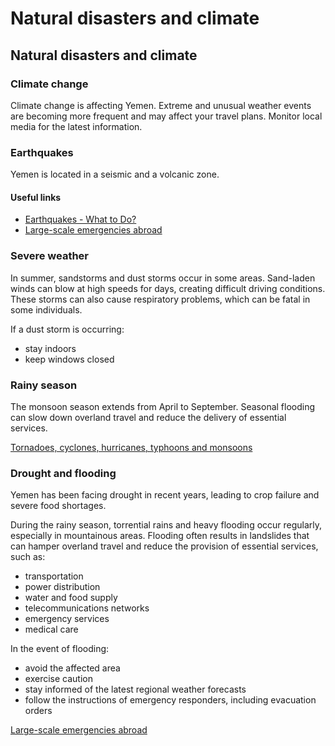 # Natural disasters and climate

## Natural disasters and climate

### Climate change

Climate change is affecting Yemen. Extreme and unusual weather events are becoming more frequent and may affect your travel plans. Monitor local media for the latest information.

### Earthquakes

Yemen is located in a seismic and a volcanic zone.

#### Useful links

* [Earthquakes - What to Do?](https://www.getprepared.gc.ca/cnt/rsrcs/pblctns/rthqks-wtd/index-en.aspx)
* [Large-scale emergencies abroad](https://travel.gc.ca/assistance/emergency-info/large-scale-emergencies-abroad)

### Severe weather

In summer, sandstorms and dust storms occur in some areas. Sand-laden winds can blow at high speeds for days, creating difficult driving conditions. These storms can also cause respiratory problems, which can be fatal in some individuals.

If a dust storm is occurring:

* stay indoors
* keep windows closed

### Rainy season

The monsoon season extends from April to September. Seasonal flooding can slow down overland travel and reduce the delivery of essential services.

[Tornadoes, cyclones, hurricanes, typhoons and monsoons](https://travel.gc.ca/travelling/health-safety/hurricanes-typhoons-cyclones-monsoons)

### Drought and flooding

Yemen has been facing drought in recent years, leading to crop failure and severe food shortages.

During the rainy season, torrential rains and heavy flooding occur regularly, especially in mountainous areas. Flooding often results in landslides that can hamper overland travel and reduce the provision of essential services, such as:

* transportation
* power distribution
* water and food supply
* telecommunications networks
* emergency services
* medical care

In the event of flooding:

* avoid the affected area
* exercise caution
* stay informed of the latest regional weather forecasts
* follow the instructions of emergency responders, including evacuation orders

[Large-scale emergencies abroad](https://travel.gc.ca/assistance/emergency-info/large-scale-emergencies-abroad)